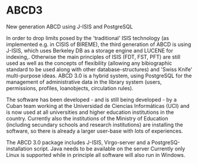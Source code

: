 # ABCD3
New generation ABCD using J-ISIS and PostgreSQL

In order to drop limits posed by the 'traditional' ISIS technology (as implemented e.g. in CISIS of BIREME), 
the third generation of ABCD is using J-ISIS, which uses Berkeley DB as a storage engine and LUCENE for indexing,.
Otherwise the main principles of ISIS (FDT, FST, PFT) are still used as well as the concepts of flexibility (allowing any 
bibiographic standard to be used along with other database-structures) and 'Swiss Knife' multi-purpose ideas.
ABCD 3.0 is a hybrid system, using PostgreSQL for the management of administrative data in the library system (users, 
permissions, profiles, loanobjects, circulation rules).

The software has been developed - and is still being developed - by a Cuban team working at the Universidad de Ciencias Informáticas
(UCI) and is now used at all universities and higher education institutions in the country. Currently also the institutions of 
the Ministry of Education (including secundary schools and research institutions) are installing the software, so there is already
a larger user-base with lots of experiences.

The ABCD 3.0 package includes J-ISIS, Virgo-server and a PostgreSQ-installation script. Java needs to be available on the server
Currently only Linux is supported while in principle all software will also run in Windows.
